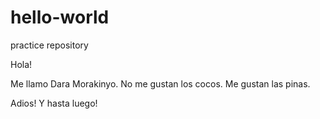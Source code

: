 # hello-world
practice repository

Hola!

Me llamo Dara Morakinyo. No me gustan los cocos. Me gustan las pinas.

Adios! Y hasta luego!
